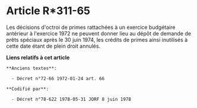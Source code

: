 # Article R*311-65

Les décisions d'octroi de primes rattachées à un exercice budgétaire antérieur à l'exercice 1972 ne peuvent donner lieu au
dépôt de demande de prêts spéciaux après le 30 juin 1974, les crédits de primes ainsi inutilisés à cette date étant de plein
droit annulés.

**Liens relatifs à cet article**

	**Anciens textes**:

	  - Décret n°72-66 1972-01-24 art. 66

	**Codifié par**:

	  - Décret n°78-622 1978-05-31 JORF 8 juin 1978
